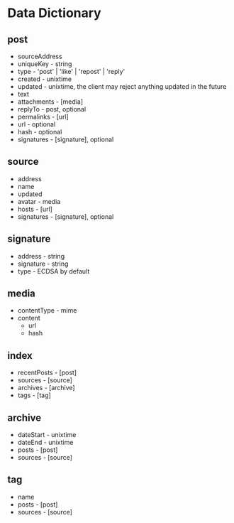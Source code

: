 # Data Dictionary

## post
* sourceAddress
* uniqueKey - string
* type - 'post' | 'like' | 'repost' | 'reply'
* created - unixtime
* updated - unixtime, the client may reject anything updated in the future
* text
* attachments - [media]
* replyTo - post, optional
* permalinks - [url]
* url - optional
* hash - optional
* signatures - [signature], optional 

## source
* address
* name
* updated
* avatar - media
* hosts - [url]
* signatures - [signature], optional

## signature
* address - string
* signature - string
* type - ECDSA by default

## media
* contentType - mime
* content
  * url
  * hash

## index
* recentPosts - [post]
* sources - [source]
* archives - [archive]
* tags - [tag]

## archive
* dateStart - unixtime
* dateEnd - unixtime
* posts - [post]
* sources - [source]

## tag
* name
* posts - [post]
* sources - [source]
